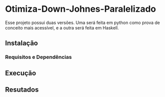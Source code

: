 # Otimiza-Down-Johnes-Paralelizado

Esse projeto possui duas versões. Uma será feita em python como prova de conceito mais acessível, e a outra será feita em Haskell.

## Instalação

### Requisitos e Dependências

## Execução

## Resutados